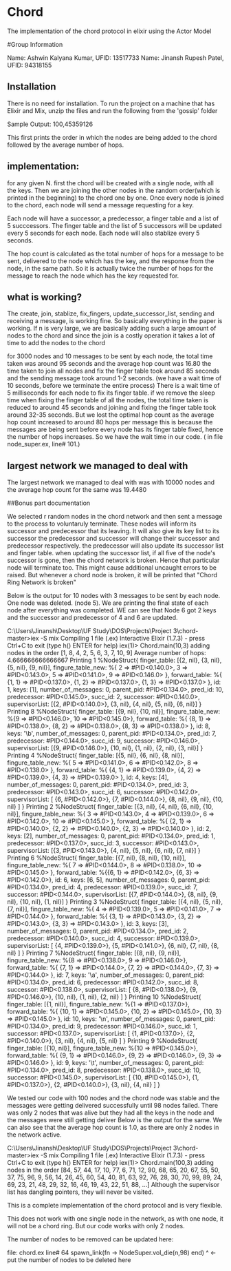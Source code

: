 # Chord

The implementation of the chord protocol in elixir using the Actor Model


#Group Information

Name: Ashwin Kalyana Kumar, UFID: 13517733
Name: Jinansh Rupesh Patel, UFID: 94318155 

## Installation

There is no need for installation.
To run the project on a machine that has Elixir and Mix, unzip the files and run the following
from the 'gossip' folder


Sample Output: 100,45359126

This first prints the order in which the nodes are being added to the chord followed by the average number of hops.

## implementation:
for any given N. first the chord will be created with a single node, with all the keys.
Then we are joining the other nodes in the random order(which is printed in the beginning) to 
the chord one by one. Once every node is joined to the chord,
each node will send a message requesting for a key.

Each node will have a successor, a predecessor, a finger table and a list of 5 succcessors. 
The finger table and the list of 5 successors will be updated every 5 seconds for each node. Each node will also
stablize every 5 seconds. 

The hop count is calculated as the total number of hops for a message to be sent, delivered to the node which has the key,
and the response from the node, in the same path. So it is actually twice the number of hops for the message to 
reach the node which has the key requested for.


## what is working?


The create, join, stablize, fix_fingers, update_successor_list, sending and receiving a message, is working fine.
So basically everything in the paper is working. 
If n is very large, we are basically adding such a large amount of nodes to the chord and since 
the join is a costly operation it takes a lot of time to add the nodes to the chord

for 3000 nodes and 10 messages to be sent by each node, the total time taken was around 95 seconds and the average hop count was 16.80
the time taken to join all nodes and fix the finger table took around 85 seconds and the sending message took around 1-2 seconds. (we have 
a wait time of 10 seconds, before we terminate the entire process) 
There is a wait time of 5 milliseconds for each node to fix its finger table.
if we remove the sleep time when fixing the finger table of all the nodes, the total time taken is reduced to around 45 seconds
and joining and fixing the finger table took around 32-35 seconds. But we lost the optimal hop count as the average hop count increased to around 80 hops per message
this is because the messages are being sent before every node has its finger table fixed, hence the number of hops increases.
So we have the wait time in our code. ( in file node_super.ex, line# 101.)


## largest network we managed to deal with

The largest network we managed to deal with was with 10000 nodes and the average hop count for the same was 19.4480

##Bonus part documentation

We selected r random nodes in the chord network and then sent a message to the process to voluntaruly terminate.
These nodes will inform its successor and predecessor that its leaving. It will also give its key list to its successor
the predecessor and successor will change their successor and predecessor respectively. the predecessor will also
update its successor list and finger table. 
when updating the successor list, if all five of the node's successor is gone, then the chord network is broken. Hence that particular node will
terminate too. This might cause additional uncaught errors to be raised. But whenever a chord node is broken, it will be printed that "Chord Ring Network is broken"

Below is the output for 10 nodes with 3 messages to be sent by each node. One node was deleted. (node 5). We are printing the final state of each node after everything was completed. 
WE can see that Node 6 got 2 keys and the successor and predecessor of 4 and 6 are updated. 

C:\Users\Jinansh\Desktop\UF Study\DOS\Projects\Project 3\chord-master>iex -S mix
Compiling 1 file (.ex)
Interactive Elixir (1.7.3) - press Ctrl+C to exit (type h() ENTER for help)
iex(1)> Chord.main(10,3)
adding nodes in the order
[1, 8, 4, 2, 5, 6, 3, 7, 10, 9]
Average number of hops: 4.666666666666667
Printing 1
%NodeStruct{
  finger_table: [{2, nil}, {3, nil}, {5, nil}, {9, nil}],
  fingure_table_new: %{
    2 => #PID<0.140.0>,
    3 => #PID<0.143.0>,
    5 => #PID<0.141.0>,
    9 => #PID<0.146.0>
  },
  forward_table: %{
    {1, 1} => #PID<0.137.0>,
    {1, 2} => #PID<0.137.0>,
    {1, 3} => #PID<0.137.0>
  },
  id: 1,
  keys: [1],
  number_of_messages: 0,
  parent_pid: #PID<0.134.0>,
  pred_id: 10,
  predecessor: #PID<0.145.0>,
  succ_id: 2,
  successor: #PID<0.140.0>,
  supervisorList: [{2, #PID<0.140.0>}, {3, nil}, {4, nil}, {5, nil}, {6, nil}]
}
Printing 8
%NodeStruct{
  finger_table: [{9, nil}, {10, nil}],
  fingure_table_new: %{9 => #PID<0.146.0>, 10 => #PID<0.145.0>},
  forward_table: %{
    {8, 1} => #PID<0.138.0>,
    {8, 2} => #PID<0.138.0>,
    {8, 3} => #PID<0.138.0>
  },
  id: 8,
  keys: '\b',
  number_of_messages: 0,
  parent_pid: #PID<0.134.0>,
  pred_id: 7,
  predecessor: #PID<0.144.0>,
  succ_id: 9,
  successor: #PID<0.146.0>,
  supervisorList: [{9, #PID<0.146.0>}, {10, nil}, {1, nil}, {2, nil}, {3, nil}]
}
Printing 4
%NodeStruct{
  finger_table: [{5, nil}, {6, nil}, {8, nil}],
  fingure_table_new: %{
    5 => #PID<0.141.0>,
    6 => #PID<0.142.0>,
    8 => #PID<0.138.0>
  },
  forward_table: %{
    {4, 1} => #PID<0.139.0>,
    {4, 2} => #PID<0.139.0>,
    {4, 3} => #PID<0.139.0>
  },
  id: 4,
  keys: [4],
  number_of_messages: 0,
  parent_pid: #PID<0.134.0>,
  pred_id: 3,
  predecessor: #PID<0.143.0>,
  succ_id: 6,
  successor: #PID<0.142.0>,
  supervisorList: [
    {6, #PID<0.142.0>},
    {7, #PID<0.144.0>},
    {8, nil},
    {9, nil},
    {10, nil}
  ]
}
Printing 2
%NodeStruct{
  finger_table: [{3, nil}, {4, nil}, {6, nil}, {10, nil}],
  fingure_table_new: %{
    3 => #PID<0.143.0>,
    4 => #PID<0.139.0>,
    6 => #PID<0.142.0>,
    10 => #PID<0.145.0>
  },
  forward_table: %{
    {2, 1} => #PID<0.140.0>,
    {2, 2} => #PID<0.140.0>,
    {2, 3} => #PID<0.140.0>
  },
  id: 2,
  keys: [2],
  number_of_messages: 0,
  parent_pid: #PID<0.134.0>,
  pred_id: 1,
  predecessor: #PID<0.137.0>,
  succ_id: 3,
  successor: #PID<0.143.0>,
  supervisorList: [{3, #PID<0.143.0>}, {4, nil}, {5, nil}, {6, nil}, {7, nil}]
}
Printing 6
%NodeStruct{
  finger_table: [{7, nil}, {8, nil}, {10, nil}],
  fingure_table_new: %{
    7 => #PID<0.144.0>,
    8 => #PID<0.138.0>,
    10 => #PID<0.145.0>
  },
  forward_table: %{{6, 1} => #PID<0.142.0>, {6, 3} => #PID<0.142.0>},
  id: 6,
  keys: [6, 5],
  number_of_messages: 0,
  parent_pid: #PID<0.134.0>,
  pred_id: 4,
  predecessor: #PID<0.139.0>,
  succ_id: 7,
  successor: #PID<0.144.0>,
  supervisorList: [{7, #PID<0.144.0>}, {8, nil}, {9, nil}, {10, nil}, {1, nil}]
}
Printing 3
%NodeStruct{
  finger_table: [{4, nil}, {5, nil}, {7, nil}],
  fingure_table_new: %{
    4 => #PID<0.139.0>,
    5 => #PID<0.141.0>,
    7 => #PID<0.144.0>
  },
  forward_table: %{
    {3, 1} => #PID<0.143.0>,
    {3, 2} => #PID<0.143.0>,
    {3, 3} => #PID<0.143.0>
  },
  id: 3,
  keys: [3],
  number_of_messages: 0,
  parent_pid: #PID<0.134.0>,
  pred_id: 2,
  predecessor: #PID<0.140.0>,
  succ_id: 4,
  successor: #PID<0.139.0>,
  supervisorList: [
    {4, #PID<0.139.0>},
    {5, #PID<0.141.0>},
    {6, nil},
    {7, nil},
    {8, nil}
  ]
}
Printing 7
%NodeStruct{
  finger_table: [{8, nil}, {9, nil}],
  fingure_table_new: %{8 => #PID<0.138.0>, 9 => #PID<0.146.0>},
  forward_table: %{
    {7, 1} => #PID<0.144.0>,
    {7, 2} => #PID<0.144.0>,
    {7, 3} => #PID<0.144.0>
  },
  id: 7,
  keys: '\a',
  number_of_messages: 0,
  parent_pid: #PID<0.134.0>,
  pred_id: 6,
  predecessor: #PID<0.142.0>,
  succ_id: 8,
  successor: #PID<0.138.0>,
  supervisorList: [
    {8, #PID<0.138.0>},
    {9, #PID<0.146.0>},
    {10, nil},
    {1, nil},
    {2, nil}
  ]
}
Printing 10
%NodeStruct{
  finger_table: [{1, nil}],
  fingure_table_new: %{1 => #PID<0.137.0>},
  forward_table: %{
    {10, 1} => #PID<0.145.0>,
    {10, 2} => #PID<0.145.0>,
    {10, 3} => #PID<0.145.0>
  },
  id: 10,
  keys: '\n',
  number_of_messages: 0,
  parent_pid: #PID<0.134.0>,
  pred_id: 9,
  predecessor: #PID<0.146.0>,
  succ_id: 1,
  successor: #PID<0.137.0>,
  supervisorList: [
    {1, #PID<0.137.0>},
    {2, #PID<0.140.0>},
    {3, nil},
    {4, nil},
    {5, nil}
  ]
}
Printing 9
%NodeStruct{
  finger_table: [{10, nil}],
  fingure_table_new: %{10 => #PID<0.145.0>},
  forward_table: %{
    {9, 1} => #PID<0.146.0>,
    {9, 2} => #PID<0.146.0>,
    {9, 3} => #PID<0.146.0>
  },
  id: 9,
  keys: '\t',
  number_of_messages: 0,
  parent_pid: #PID<0.134.0>,
  pred_id: 8,
  predecessor: #PID<0.138.0>,
  succ_id: 10,
  successor: #PID<0.145.0>,
  supervisorList: [
    {10, #PID<0.145.0>},
    {1, #PID<0.137.0>},
    {2, #PID<0.140.0>},
    {3, nil},
    {4, nil}
  ]
}


We tested our code with 100 nodes and the chord node was stable and the messages were getting delivered successfully until 98 nodes failed.
There was only 2 nodes that was alive but they had all the keys in the node and the messages were still getting deliver
Below is the output for the same. We can also see that the average hop count is 1.0, as there are only 2 nodes in the network active.


C:\Users\Jinansh\Desktop\UF Study\DOS\Projects\Project 3\chord-master>iex -S mix
Compiling 1 file (.ex)
Interactive Elixir (1.7.3) - press Ctrl+C to exit (type h() ENTER for help)
iex(1)> Chord.main(100,3)
adding nodes in the order
[84, 57, 44, 17, 10, 77, 6, 71, 12, 90, 68, 65, 20, 67, 55, 50, 37, 75, 96, 9,
 56, 14, 26, 45, 60, 54, 40, 81, 63, 92, 76, 28, 30, 70, 99, 89, 24, 69, 23, 21,
 48, 29, 32, 16, 46, 19, 43, 22, 51, 88, ...]
Although the supervisor list has dangling pointers, they will never be visited. 

This is a complete implementation of the chord protocol and is very flexible. 

This does not work with one single node in the network, as with one node, it will not be a chord ring.
But our code works with only 2 nodes. 

The number of nodes to be removed can be updated here:

file: chord.ex line# 64
spawn_link(fn -> NodeSuper.vol_die(n,98) end)
                      ^ <- put the number of nodes to be deleted here